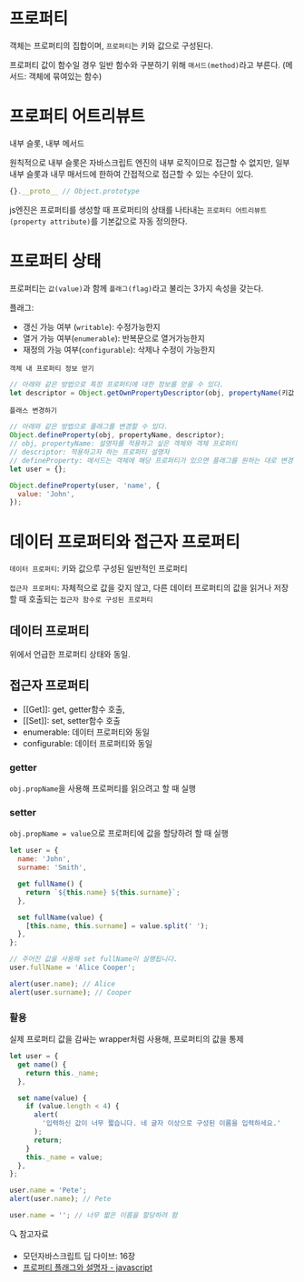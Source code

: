 # 프로퍼티

객체는 프로퍼티의 집합이며, `프로퍼티`는 키와 값으로 구성된다.

프로퍼티 값이 함수일 경우 일반 함수와 구분하기 위해 `매서드(method)`라고 부른다. (메서드: 객체에 묶여있는 함수)

# 프로퍼티 어트리뷰트

내부 슬롯, 내부 메서드

원칙적으로 내부 슬롯은 자바스크립트 엔진의 내부 로직이므로 접근할 수 없지만, 일부 내부 슬롯과 내무 매서드에 한하여 간접적으로 접근할 수 있는 수단이 있다.

```js
{}.__proto__ // Object.prototype
```

js엔진은 프로퍼티를 생성할 때 프로퍼티의 상태를 나타내는 `프로퍼티 어트리뷰트(property attribute)`를 기본값으로 자동 정의한다.

# 프로퍼티 상태

프로퍼티는 `값(value)`과 함께 `플래그(flag)`라고 불리는 3가지 속성을 갖는다.

플래그:

- 갱신 가능 여부 (`writable`): 수정가능한지
- 열거 가능 여부(`enumerable`): 반복문으로 열거가능한지
- 재정의 가능 여부(`configurable`): 삭제나 수정이 가능한지

`객체 내 프로퍼티 정보 얻기`

```js
// 아래와 같은 방법으로 특정 프로퍼티에 대한 정보를 얻을 수 있다.
let descriptor = Object.getOwnPropertyDescriptor(obj, propertyName(키값, 생략할 시 객체 전체의 프로퍼티 정보 제공));
```

`플래스 변경하기`

```js
// 아래와 같은 방법으로 플래그를 변경할 수 있다.
Object.defineProperty(obj, propertyName, descriptor);
// obj, propertyName: 설명자를 적용하고 싶은 객체와 객체 프로퍼티
// descriptor: 적용하고자 하는 프로퍼티 설명자
// defineProperty: 메서드는 객체에 해당 프로퍼티가 있으면 플래그를 원하는 대로 변경
let user = {};

Object.defineProperty(user, 'name', {
  value: 'John',
});
```

# 데이터 프로퍼티와 접근자 프로퍼티

`데이터 프로퍼티`: 키와 값으루 구성된 일반적인 프로퍼티

`접근자 프로퍼티`: 자체적으로 값을 갖지 않고, 다른 데이터 프로퍼티의 값을 읽거나 저장할 때 호출되는 `접근자 함수로 구성된 프로퍼티`

## 데이터 프로퍼티

위에서 언급한 프로퍼티 상태와 동일.

## 접근자 프로퍼티

- [[Get]]: get, getter함수 호출,
- [[Set]]: set, setter함수 호출
- enumerable: 데이터 프로퍼티와 동일
- configurable: 데이터 프로퍼티와 동일

### getter

`obj.propName`을 사용해 프로퍼티를 읽으려고 할 때 실행

### setter

`obj.propName = value`으로 프로퍼티에 값을 할당하려 할 때 실행

```js
let user = {
  name: 'John',
  surname: 'Smith',

  get fullName() {
    return `${this.name} ${this.surname}`;
  },

  set fullName(value) {
    [this.name, this.surname] = value.split(' ');
  },
};

// 주어진 값을 사용해 set fullName이 실행됩니다.
user.fullName = 'Alice Cooper';

alert(user.name); // Alice
alert(user.surname); // Cooper
```

### 활용

실제 프로퍼티 값을 감싸는 wrapper처럼 사용해, 프로퍼티의 값을 통제

```js
let user = {
  get name() {
    return this._name;
  },

  set name(value) {
    if (value.length < 4) {
      alert(
        '입력하신 값이 너무 짧습니다. 네 글자 이상으로 구성된 이름을 입력하세요.'
      );
      return;
    }
    this._name = value;
  },
};

user.name = 'Pete';
alert(user.name); // Pete

user.name = ''; // 너무 짧은 이름을 할당하려 함
```

🔍 참고자료

- 모던자바스크립트 딥 다이브: 16장
- [프로퍼티 플래그와 설명자 - javascript](https://ko.javascript.info/property-descriptors)
